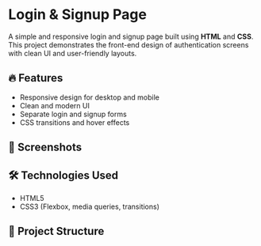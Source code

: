# Login & Signup Page

A simple and responsive login and signup page built using **HTML** and **CSS**. This project demonstrates the front-end design of authentication screens with clean UI and user-friendly layouts.

## 🔥 Features

- Responsive design for desktop and mobile
- Clean and modern UI
- Separate login and signup forms
- CSS transitions and hover effects

## 📸 Screenshots

## 🛠️ Technologies Used

- HTML5
- CSS3 (Flexbox, media queries, transitions)

## 📁 Project Structure

